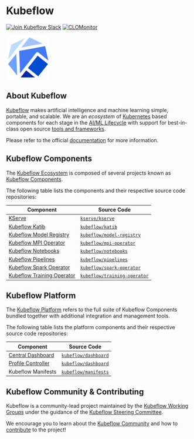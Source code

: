 # Kubeflow

[![Join Kubeflow Slack](https://img.shields.io/badge/slack-join_chat-white.svg?logo=slack&style=social)](https://www.kubeflow.org/docs/about/community/#kubeflow-slack-channels)
[![CLOMonitor](https://img.shields.io/endpoint?url=https://clomonitor.io/api/projects/cncf/kubeflow/badge)](https://clomonitor.io/projects/cncf/kubeflow)

<img src="./logo/icon.svg" width="120">

## About Kubeflow

[Kubeflow](https://www.kubeflow.org/) makes artificial intelligence and machine learning simple, portable, and scalable.
We are an _ecosystem_ of [Kubernetes](https://kubernetes.io/) based components for each stage in the [AI/ML Lifecycle](https://www.kubeflow.org/docs/started/architecture/#kubeflow-components-in-the-ml-lifecycle) with support for best-in-class open source [tools and frameworks](https://www.kubeflow.org/docs/started/architecture/#kubeflow-ecosystem).

Please refer to the official [documentation](https://www.kubeflow.org/docs/) for more information.

## Kubeflow Components

The [Kubeflow Ecosystem](https://www.kubeflow.org/docs/started/architecture/#kubeflow-ecosystem) is composed of several projects known as [Kubeflow Components](https://www.kubeflow.org/docs/components/).

The following table lists the components and their respective source code repositories:

| Component                                                                                   | Source Code                                                                   |
|---------------------------------------------------------------------------------------------|-------------------------------------------------------------------------------|
| [KServe](https://www.kubeflow.org/docs/external-add-ons/kserve/)                            | [`kserve/kserve`](https://github.com/kserve/kserve)                           |
| [Kubeflow Katib](https://www.kubeflow.org/docs/components/katib/)                           | [`kubeflow/katib`](https://github.com/kubeflow/katib)                         |
| [Kubeflow Model Registry](https://www.kubeflow.org/docs/components/model-registry/)         | [`kubeflow/model-registry`](https://github.com/kubeflow/model-registry)       |
| [Kubeflow MPI Operator](https://www.kubeflow.org/docs/components/training/user-guides/mpi/) | [`kubeflow/mpi-operator`](https://github.com/kubeflow/mpi-operator)           |
| [Kubeflow Notebooks](https://www.kubeflow.org/docs/components/notebooks/)                   | [`kubeflow/notebooks`](https://github.com/kubeflow/notebooks)                 |
| [Kubeflow Pipelines](https://www.kubeflow.org/docs/components/pipelines/)                   | [`kubeflow/pipelines`](https://github.com/kubeflow/pipelines)                 |
| [Kubeflow Spark Operator](https://www.kubeflow.org/docs/components/spark-operator/)         | [`kubeflow/spark-operator`](https://github.com/kubeflow/spark-operator)       |
| [Kubeflow Training Operator](https://www.kubeflow.org/docs/components/training/)            | [`kubeflow/training-operator`](https://github.com/kubeflow/training-operator) |

## Kubeflow Platform

The [Kubeflow Platform](https://www.kubeflow.org/docs/started/introduction/#what-is-kubeflow-platform) refers to the full suite of Kubeflow Components bundled together with additional integration and management tools.

The following table lists the platform components and their respective source code repositories:

| Component                                                                             | Source Code                                                   |
|---------------------------------------------------------------------------------------|---------------------------------------------------------------|
| [Central Dashboard](https://www.kubeflow.org/docs/components/central-dash/)           | [`kubeflow/dashboard`](https://github.com/kubeflow/dashboard) |
| [Profile Controller](https://www.kubeflow.org/docs/components/central-dash/profiles/) | [`kubeflow/dashboard`](https://github.com/kubeflow/dashboard) |
| Kubeflow Manifests                                                                    | [`kubeflow/manifests`](https://github.com/kubeflow/manifests) |

## Kubeflow Community & Contributing

Kubeflow is a community-lead project maintained by the [Kubeflow Working Groups](https://www.kubeflow.org/docs/about/community/#kubeflow-working-groups) under the guidance of the [Kubeflow Steering Committee](https://github.com/kubeflow/community/blob/master/KUBEFLOW-STEERING-COMMITTEE.md).

We encourage you to learn about the [Kubeflow Community](https://www.kubeflow.org/docs/about/community/) and how to [contribute](https://www.kubeflow.org/docs/about/contributing/) to the project!
